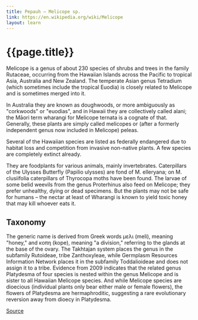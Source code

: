 ```yaml
---
title: Pepauh – Melicope sp.
link: https://en.wikipedia.org/wiki/Melicope
layout: learn
---
```

# {{page.title}}

Melicope is a genus of about 230 species of shrubs and trees in the family Rutaceae, occurring from the Hawaiian Islands across the Pacific to tropical Asia, Australia and New Zealand. The temperate Asian genus Tetradium (which sometimes include the tropical Euodia) is closely related to Melicope and is sometimes merged into it.

In Australia they are known as doughwoods, or more ambiguously as "corkwoods" or "euodias", and in Hawaii they are collectively called alani; the Māori term wharangi for Melicope ternata is a cognate of that. Generally, these plants are simply called melicopes or (after a formerly independent genus now included in Melicope) peleas.

Several of the Hawaiian species are listed as federally endangered due to habitat loss and competition from invasive non-native plants. A few species are completely extinct already.

They are foodplants for various animals, mainly invertebrates. Caterpillars of the Ulysses Butterfly (Papilio ulysses) are fond of M. elleryana; on M. clusiifolia caterpillars of Thyrocopa moths have been found. The larvae of some belid weevils from the genus Proterhinus also feed on Melicope; they prefer unhealthy, dying or dead specimens. But the plants may not be safe for humans – the nectar at least of Wharangi is known to yield toxic honey that may kill whoever eats it.

## Taxonomy
The generic name is derived from Greek words μελι (meli), meaning "honey," and κοπη (kope), meaning "a division," referring to the glands at the base of the ovary. The Takhtajan system places the genus in the subfamily Rutoideae, tribe Zanthoxyleae, while Germplasm Resources Information Network places it in the subfamily Toddalioideae and does not assign it to a tribe. Evidence from 2009 indicates that the related genus Platydesma of four species is nested within the genus Melicope and is sister to all Hawaiian Melicope species. And while Melicope species are dioecious (individual plants only bear either male or female flowers), the flowers of Platydesma are hermaphroditic, suggesting a rare evolutionary reversion away from dioecy in Platydesma.

[Source](page.link)
